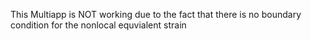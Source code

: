 This Multiapp is NOT working due to the fact that there is no boundary condition for the nonlocal equvialent strain